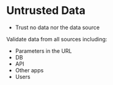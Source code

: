 # Untrusted Data

- Trust no data nor the data source

Validate data from all sources including:

- Parameters in the URL
- DB
- API
- Other apps
- Users
